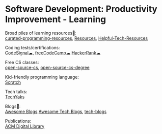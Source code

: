 # Software Development: Productivity Improvement - Learning

Broad piles of learning resources💩:  
[curated-programming-resources](https://github.com/Michael0x2a/curated-programming-resources),
[Resources](https://progdisc.club/resources/),
[Helpful-Tech-Resources](https://github.com/lovelacecoding/Helpful-Tech-Resources)

Coding tests/certifications:  
[CodeSignal☁](https://codesignal.com/),
[freeCodeCamp☁](https://www.freecodecamp.org/)
[HackerRank☁](https://www.hackerrank.com/)

Free CS classes:  
[open-source-cs](https://github.com/ForrestKnight/open-source-cs),
[open-source-cs-degree](https://github.com/mvillaloboz/open-source-cs-degree)

Kid-friendly programming language:  
[Scratch](https://scratch.mit.edu/)

Tech talks:  
[TechYaks](https://techyaks.com/)

Blogs💩:  
[Awesome Blogs](https://github.com/learn-anything/blogs)
[Awesome Tech Blogs](https://tech-blogs.dev/),
[tech-blogs](https://github.com/amitmerchant1990/tech-blogs)

Publications:  
[ACM Digital Library](https://dl.acm.org/)
